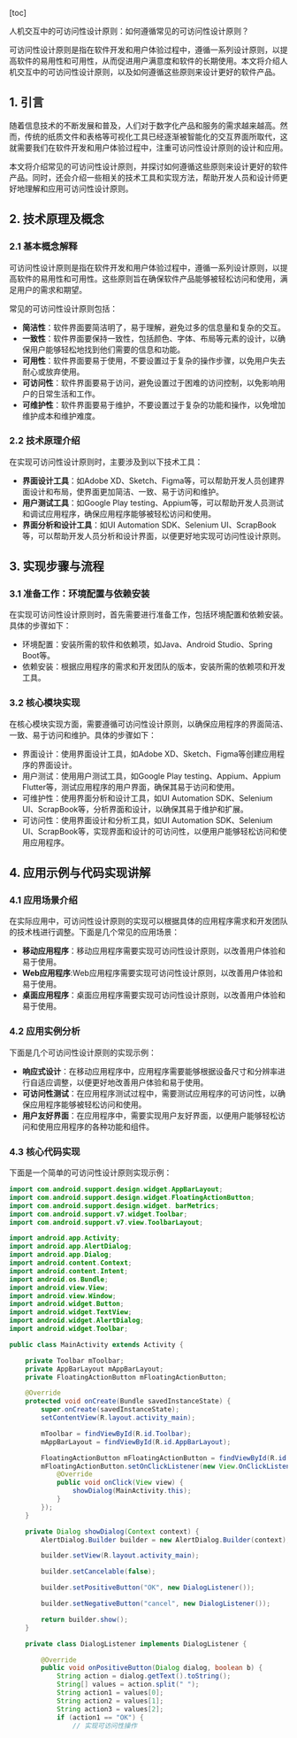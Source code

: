 
[toc]                    
                
                
人机交互中的可访问性设计原则：如何遵循常见的可访问性设计原则？

可访问性设计原则是指在软件开发和用户体验过程中，遵循一系列设计原则，以提高软件的易用性和可用性，从而促进用户满意度和软件的长期使用。本文将介绍人机交互中的可访问性设计原则，以及如何遵循这些原则来设计更好的软件产品。

## 1. 引言

随着信息技术的不断发展和普及，人们对于数字化产品和服务的需求越来越高。然而，传统的纸质文件和表格等可视化工具已经逐渐被智能化的交互界面所取代，这就需要我们在软件开发和用户体验过程中，注重可访问性设计原则的设计和应用。

本文将介绍常见的可访问性设计原则，并探讨如何遵循这些原则来设计更好的软件产品。同时，还会介绍一些相关的技术工具和实现方法，帮助开发人员和设计师更好地理解和应用可访问性设计原则。

## 2. 技术原理及概念

### 2.1 基本概念解释

可访问性设计原则是指在软件开发和用户体验过程中，遵循一系列设计原则，以提高软件的易用性和可用性。这些原则旨在确保软件产品能够被轻松访问和使用，满足用户的需求和期望。

常见的可访问性设计原则包括：

- **简洁性**：软件界面要简洁明了，易于理解，避免过多的信息量和复杂的交互。
- **一致性**：软件界面要保持一致性，包括颜色、字体、布局等元素的设计，以确保用户能够轻松地找到他们需要的信息和功能。
- **可用性**：软件界面要易于使用，不要设置过于复杂的操作步骤，以免用户失去耐心或放弃使用。
- **可访问性**：软件界面要易于访问，避免设置过于困难的访问控制，以免影响用户的日常生活和工作。
- **可维护性**：软件界面要易于维护，不要设置过于复杂的功能和操作，以免增加维护成本和维护难度。

### 2.2 技术原理介绍

在实现可访问性设计原则时，主要涉及到以下技术工具：

- **界面设计工具**：如Adobe XD、Sketch、Figma等，可以帮助开发人员创建界面设计和布局，使界面更加简洁、一致、易于访问和维护。
- **用户测试工具**：如Google Play  testing、Appium等，可以帮助开发人员测试和调试应用程序，确保应用程序能够被轻松访问和使用。
- **界面分析和设计工具**：如UI Automation SDK、Selenium UI、ScrapBook等，可以帮助开发人员分析和设计界面，以便更好地实现可访问性设计原则。

## 3. 实现步骤与流程

### 3.1 准备工作：环境配置与依赖安装

在实现可访问性设计原则时，首先需要进行准备工作，包括环境配置和依赖安装。具体的步骤如下：

- 环境配置：安装所需的软件和依赖项，如Java、Android Studio、Spring Boot等。
- 依赖安装：根据应用程序的需求和开发团队的版本，安装所需的依赖项和开发工具。

### 3.2 核心模块实现

在核心模块实现方面，需要遵循可访问性设计原则，以确保应用程序的界面简洁、一致、易于访问和维护。具体的步骤如下：

- 界面设计：使用界面设计工具，如Adobe XD、Sketch、Figma等创建应用程序的界面设计。
- 用户测试：使用用户测试工具，如Google Play  testing、Appium、Appium Flutter等，测试应用程序的用户界面，确保其易于访问和使用。
- 可维护性：使用界面分析和设计工具，如UI Automation SDK、Selenium UI、ScrapBook等，分析界面和设计，以确保其易于维护和扩展。
- 可访问性：使用界面设计和分析工具，如UI Automation SDK、Selenium UI、ScrapBook等，实现界面和设计的可访问性，以便用户能够轻松访问和使用应用程序。

## 4. 应用示例与代码实现讲解

### 4.1 应用场景介绍

在实际应用中，可访问性设计原则的实现可以根据具体的应用程序需求和开发团队的技术栈进行调整。下面是几个常见的应用场景：

- **移动应用程序**：移动应用程序需要实现可访问性设计原则，以改善用户体验和易于使用。
- **Web应用程序**:Web应用程序需要实现可访问性设计原则，以改善用户体验和易于使用。
- **桌面应用程序**：桌面应用程序需要实现可访问性设计原则，以改善用户体验和易于使用。

### 4.2 应用实例分析

下面是几个可访问性设计原则的实现示例：

- **响应式设计**：在移动应用程序中，应用程序需要能够根据设备尺寸和分辨率进行自适应调整，以便更好地改善用户体验和易于使用。
- **可访问性测试**：在应用程序测试过程中，需要测试应用程序的可访问性，以确保应用程序能够被轻松访问和使用。
- **用户友好界面**：在应用程序中，需要实现用户友好界面，以便用户能够轻松访问和使用应用程序的各种功能和组件。

### 4.3 核心代码实现

下面是一个简单的可访问性设计原则实现示例：

```java
import com.android.support.design.widget.AppBarLayout;
import com.android.support.design.widget.FloatingActionButton;
import com.android.support.design.widget. barMetrics;
import com.android.support.v7.widget.Toolbar;
import com.android.support.v7.view.ToolbarLayout;

import android.app.Activity;
import android.app.AlertDialog;
import android.app.Dialog;
import android.content.Context;
import android.content.Intent;
import android.os.Bundle;
import android.view.View;
import android.view.Window;
import android.widget.Button;
import android.widget.TextView;
import android.widget.AlertDialog;
import android.widget.Toolbar;

public class MainActivity extends Activity {

    private Toolbar mToolbar;
    private AppBarLayout mAppBarLayout;
    private FloatingActionButton mFloatingActionButton;

    @Override
    protected void onCreate(Bundle savedInstanceState) {
        super.onCreate(savedInstanceState);
        setContentView(R.layout.activity_main);

        mToolbar = findViewById(R.id.Toolbar);
        mAppBarLayout = findViewById(R.id.AppBarLayout);

        FloatingActionButton mFloatingActionButton = findViewById(R.id.FloatingActionButton);
        mFloatingActionButton.setOnClickListener(new View.OnClickListener() {
            @Override
            public void onClick(View view) {
                showDialog(MainActivity.this);
            }
        });
    }

    private Dialog showDialog(Context context) {
        AlertDialog.Builder builder = new AlertDialog.Builder(context);

        builder.setView(R.layout.activity_main);

        builder.setCancelable(false);

        builder.setPositiveButton("OK", new DialogListener());

        builder.setNegativeButton("cancel", new DialogListener());

        return builder.show();
    }

    private class DialogListener implements DialogListener {

        @Override
        public void onPositiveButton(Dialog dialog, boolean b) {
            String action = dialog.getText().toString();
            String[] values = action.split(" ");
            String action1 = values[0];
            String action2 = values[1];
            String action3 = values[2];
            if (action1 == "OK") {
                // 实现可访问性操作

